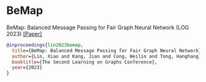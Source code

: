 # BeMap

BeMap: Balanced Message Passing for Fair Graph Neural Network (LOG 2023) [[Paper]](https://arxiv.org/pdf/2306.04107.pdf)
```bibtex
@inproceedings{lin2023bemap,
  title={BeMap: Balanced Message Passing for Fair Graph Neural Network},
  author={Lin, Xiao and Kang, Jian and Cong, Weilin and Tong, Hanghang},
  booktitle={The Second Learning on Graphs Conference},
  year={2023}
}
```
